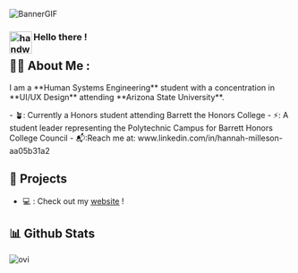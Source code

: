 ![BannerGIF]([https://user-images.githubusercontent.com/39513876/112361914-e021f800-8cf9-11eb-9aac-a2b675065afc.gif](https://media.giphy.com/media/v1.Y2lkPTc5MGI3NjExeHk1YWd1aDh0dHM2eTEwbXJ5dnhxd3hwcjJxaGpjeDdkNm5vaTc2YyZlcD12MV9pbnRlcm5hbF9naWZfYnlfaWQmY3Q9Zw/3oz8xur099boo4N9aU/giphy.gif))
### <img alt="handwavegif" src="https://user-images.githubusercontent.com/39513876/112366216-8cfe7400-8cfe-11eb-8116-7d3dbae20e97.gif" width='40' align="left"/> Hello there !

## 👩‍💼 About Me :
 <div>
  I am a **Human Systems Engineering** student with a concentration in **UI/UX Design** attending **Arizona State University**. 
  </div>
 <p></p>
- 🪴: Currently a Honors student attending Barrett the Honors College
- ⚡: A student leader representing the Polytechnic Campus for Barrett Honors College Council
- 📬:Reach me at: www.linkedin.com/in/hannah-milleson-aa05b31a2
 </p>

## 🎨 Projects
- 💻 : Check out my <u>[website]([https://hannahymilleson.wixsite.com/webfolio/projects-6])</u> !


## 📊 Github Stats
<img src="https://github-readme-stats.vercel.app/api/top-langs?username=madushadhanushka&show_icons=true&locale=en&layout=compact&theme=chartreuse-dark" alt="ovi" />
